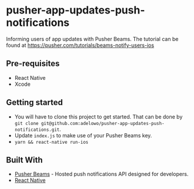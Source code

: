 # pusher-app-updates-push-notifications


Informing users of app updates with Pusher Beams. The tutorial can be found at https://pusher.com/tutorials/beams-notify-users-ios

## Pre-requisites

- React Native
- Xcode


## Getting started

- You will have to clone this project to get started. That can be done by 
`git clone git@github.com:adelowo/pusher-app-updates-push-notifications.git`.
- Update `index.js` to make use of your Pusher Beams key.
- `yarn && react-native run-ios`



## Built With

- [Pusher Beams](https://pusher.com/beams) - Hosted push notifications API designed for developers.
- [React Native](https://facebook.github.io/react-native/)
